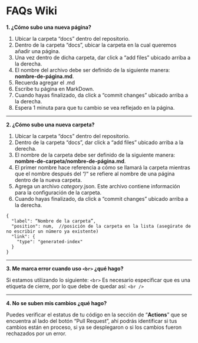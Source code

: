 # FAQs Wiki

**1. ¿Cómo subo una nueva página?**

1. Ubicar la carpeta “docs” dentro del repositorio.
2. Dentro de la carpeta “docs”, ubicar la carpeta en la cual queremos añadir una página.
3. Una vez dentro de dicha carpeta, dar click a “add files” ubicado arriba a la derecha.
4. El nombre del archivo debe ser definido de la siguiente manera: **nombre-de-página.md**.
5. Recuerda agregar el .md
6. Escribe tu página en MarkDown.
7. Cuando hayas finalizado, da click a “commit changes” ubicado arriba a la derecha.
8. Espera 1 minuta para que tu cambio se vea reflejado en la página.

---

**2. ¿Cómo subo una nueva carpeta?**

1. Ubicar la carpeta “docs” dentro del repositorio.
2. Dentro de la carpeta “docs”, dar click a “add files” ubicado arriba a la derecha.
3. El nombre de la carpeta debe ser definido de la siguiente manera: **nombre-de-carpeta/nombre-de-página.md**.
4. El primer nombre hace referencia a cómo se llamará la carpeta mientras que el nombre después del “/“ se refiere al nombre de una página dentro de la nueva carpeta.
5. Agrega un archivo _category_.json. Este archivo contiene información para la configuración de la carpeta.
6. Cuando hayas finalizado, da click a “commit changes” ubicado arriba a la derecha.

```
{
  "label": “Nombre de la carpeta”,
  "position": num,  //posición de la carpeta en la lista (asegúrate de no escribir un número ya existente)
  "link": {
    "type": "generated-index"
  }
}
```

---

**3. Me marca error cuando uso `<br>` ¿qué hago?**

Si estamos utilizando lo siguiente:
`<br>`
Es necesario especificar que es una etiqueta de cierre, por lo que debe de quedar así:
`<br />`

---

**4. No se suben mis cambios ¿qué hago?**

Puedes verificar el estatus de tu código en la sección de “**Actions**” que se encuentra al lado del botón “Pull Request”, ahí podrás identificar si tus cambios están en proceso, si ya se desplegaron o si los cambios fueron rechazados por un error.
